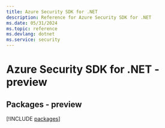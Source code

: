 ```yaml
---
title: Azure Security SDK for .NET
description: Reference for Azure Security SDK for .NET
ms.date: 05/31/2024
ms.topic: reference
ms.devlang: dotnet
ms.service: security
---
```

# Azure Security SDK for .NET - preview
## Packages - preview
[!INCLUDE [packages](security-index.md)]